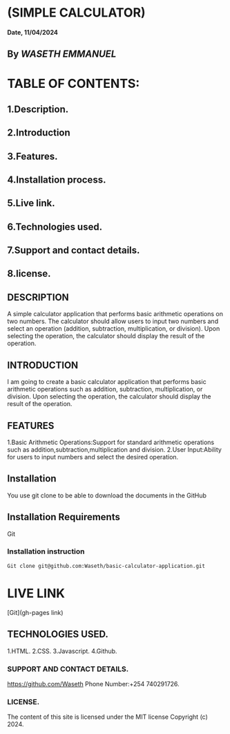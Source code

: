 # (SIMPLE CALCULATOR)

#### Date, 11/04/2024

## By *WASETH EMMANUEL*

# TABLE OF CONTENTS:
## 1.Description.
## 2.Introduction
## 3.Features.
## 4.Installation process.
## 5.Live link.
## 6.Technologies used.
## 7.Support and contact details.
## 8.license.

## DESCRIPTION
A simple calculator application that performs basic arithmetic operations on two numbers. The calculator should allow users to input two numbers and select an operation (addition, subtraction, multiplication, or division). Upon selecting the operation, the calculator should display the result of the operation.

## INTRODUCTION
I am going to create a basic calculator application that performs basic arithmetic operations such as addition, subtraction, multiplication, or division. Upon selecting the operation, the calculator should display the result of the operation.

## FEATURES
1.Basic Arithmetic Operations:Support for standard arithmetic operations such as addition,subtraction,multiplication and division.
2.User Input:Ability for users to input numbers and select the desired operation.

## Installation
You use git clone to be able to download the documents in the GitHub

## Installation Requirements
Git

### Installation instruction
```
Git clone git@github.com:Waseth/basic-calculator-application.git

```

# LIVE LINK
[Git](gh-pages link)

## TECHNOLOGIES USED.
1.HTML.
2.CSS.
3.Javascript.
4.Github.

### SUPPORT AND CONTACT DETAILS.
https://github.com/Waseth
Phone Number:+254 740291726.

### LICENSE.
The content of this site is licensed under the MIT license
Copyright (c) 2024.